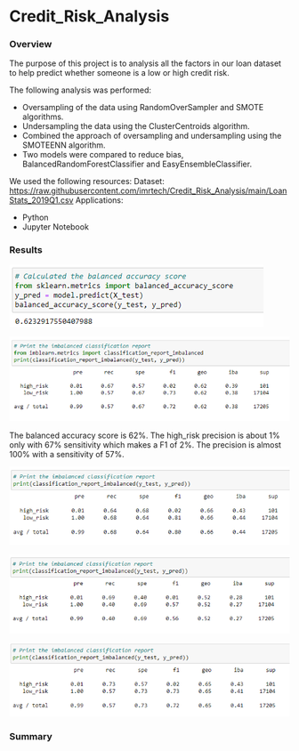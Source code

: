 # Credit_Risk_Analysis

### Overview

The purpose of this project is to analysis all the factors in our loan dataset to help predict whether someone is a low or high credit risk.

The following analysis was performed:

- Oversampling of the data using RandomOverSampler and SMOTE algorithms.
- Undersampling the data using the ClusterCentroids algorithm.
- Combined the approach of oversampling and undersampling using the SMOTEENN algorithm.
- Two models were compared to reduce bias, BalancedRandomForestClassifier and EasyEnsembleClassifier.

We used the following resources:
Dataset: https://raw.githubusercontent.com/imrtech/Credit_Risk_Analysis/main/LoanStats_2019Q1.csv
Applications:
- Python
- Jupyter Notebook


### Results

![random oversampling classification report](resources/images/accuracyrandomoversampling.png)

![random oversampling classification report](resources/images/randomoversampling.png)

The balanced accuracy score is 62%.
The high_risk precision is about 1% only with 67% sensitivity which makes a F1 of 2%.
The precision is almost 100% with a sensitivity of 57%.

![smote oversampling classification report](resources/images/smoteoversampling.png)

![undersampling classification report](resources/images/undersamplingsampling.png)

![combination over and under sampling classification report](resources/images/combinationoverundersampling.png)

### Summary




